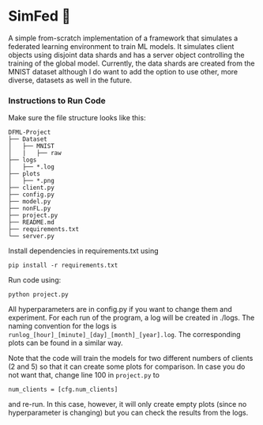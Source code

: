 # SimFed 👾
A simple from-scratch implementation of a framework that simulates a federated learning environment to train ML models. It simulates client objects using disjoint data shards and has a server object controlling the training of the global model. Currently, the data shards are created from the MNIST dataset although I do want to add the option to use other, more diverse, datasets as well in the future.


### Instructions to Run Code
Make sure the file structure looks like this:

```
DFML-Project
├── Dataset
│   ├── MNIST
│   |   ├── raw          
├── logs
│   ├── *.log
├── plots
│   ├── *.png 
├── client.py
├── config.py
├── model.py
├── nonFL.py
├── project.py
├── README.md
├── requirements.txt
└── server.py
```

Install dependencies in requirements.txt using 
```
pip install -r requirements.txt
```

Run code using:
```
python project.py
```

All hyperparameters are in config.py if you want to change them and experiment.
For each run of the program, a log will be created in ./logs. The naming convention for the logs is `runlog_[hour]_[minute]_[day]_[month]_[year].log`. The corresponding plots can be found in a similar way.

Note that the code will train the models for two different numbers of clients (2 and 5) so that it can create some plots for comparison. In case you do not want that, change line 100 in `project.py` to
```
num_clients = [cfg.num_clients]
```
and re-run. In this case, however, it will only create empty plots (since no hyperparameter is changing) but you can check the results from the logs.
